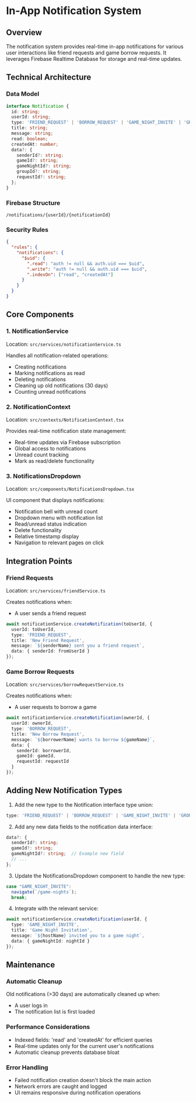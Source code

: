 # In-App Notification System

## Overview
The notification system provides real-time in-app notifications for various user interactions like friend requests and game borrow requests. It leverages Firebase Realtime Database for storage and real-time updates.

## Technical Architecture

### Data Model
```typescript
interface Notification {
  id: string;
  userId: string;
  type: 'FRIEND_REQUEST' | 'BORROW_REQUEST' | 'GAME_NIGHT_INVITE' | 'GROUP_INVITE';
  title: string;
  message: string;
  read: boolean;
  createdAt: number;
  data?: {
    senderId?: string;
    gameId?: string;
    gameNightId?: string;
    groupId?: string;
    requestId?: string;
  };
}
```

### Firebase Structure
```
/notifications/{userId}/{notificationId}
```

### Security Rules
```json
{
  "rules": {
    "notifications": {
      "$uid": {
        ".read": "auth != null && auth.uid === $uid",
        ".write": "auth != null && auth.uid === $uid",
        ".indexOn": ["read", "createdAt"]
      }
    }
  }
}
```

## Core Components

### 1. NotificationService
Location: `src/services/notificationService.ts`

Handles all notification-related operations:
- Creating notifications
- Marking notifications as read
- Deleting notifications
- Cleaning up old notifications (30 days)
- Counting unread notifications

### 2. NotificationContext
Location: `src/contexts/NotificationContext.tsx`

Provides real-time notification state management:
- Real-time updates via Firebase subscription
- Global access to notifications
- Unread count tracking
- Mark as read/delete functionality

### 3. NotificationsDropdown
Location: `src/components/NotificationsDropdown.tsx`

UI component that displays notifications:
- Notification bell with unread count
- Dropdown menu with notification list
- Read/unread status indication
- Delete functionality
- Relative timestamp display
- Navigation to relevant pages on click

## Integration Points

### Friend Requests
Location: `src/services/friendService.ts`

Creates notifications when:
- A user sends a friend request
```typescript
await notificationService.createNotification(toUserId, {
  userId: toUserId,
  type: 'FRIEND_REQUEST',
  title: 'New Friend Request',
  message: `${senderName} sent you a friend request`,
  data: { senderId: fromUserId }
});
```

### Game Borrow Requests
Location: `src/services/borrowRequestService.ts`

Creates notifications when:
- A user requests to borrow a game
```typescript
await notificationService.createNotification(ownerId, {
  userId: ownerId,
  type: 'BORROW_REQUEST',
  title: 'New Borrow Request',
  message: `${borrowerName} wants to borrow ${gameName}`,
  data: {
    senderId: borrowerId,
    gameId: gameId,
    requestId: requestId
  }
});
```

## Adding New Notification Types

1. Add the new type to the Notification interface type union:
```typescript
type: 'FRIEND_REQUEST' | 'BORROW_REQUEST' | 'GAME_NIGHT_INVITE' | 'GROUP_INVITE';
```

2. Add any new data fields to the notification data interface:
```typescript
data?: {
  senderId?: string;
  gameId?: string;
  gameNightId?: string;  // Example new field
  // ...
};
```

3. Update the NotificationsDropdown component to handle the new type:
```typescript
case "GAME_NIGHT_INVITE":
  navigate(`/game-nights`);
  break;
```

4. Integrate with the relevant service:
```typescript
await notificationService.createNotification(userId, {
  type: 'GAME_NIGHT_INVITE',
  title: 'Game Night Invitation',
  message: `${hostName} invited you to a game night`,
  data: { gameNightId: nightId }
});
```

## Maintenance

### Automatic Cleanup
Old notifications (>30 days) are automatically cleaned up when:
- A user logs in
- The notification list is first loaded

### Performance Considerations
- Indexed fields: 'read' and 'createdAt' for efficient queries
- Real-time updates only for the current user's notifications
- Automatic cleanup prevents database bloat

### Error Handling
- Failed notification creation doesn't block the main action
- Network errors are caught and logged
- UI remains responsive during notification operations
